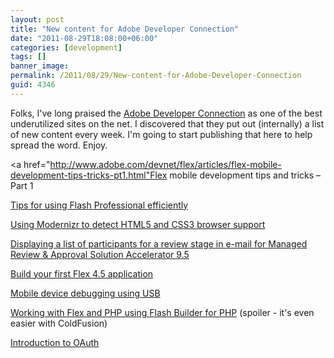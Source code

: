 ```yaml
---
layout: post
title: "New content for Adobe Developer Connection"
date: "2011-08-29T18:08:00+06:00"
categories: [development]
tags: []
banner_image: 
permalink: /2011/08/29/New-content-for-Adobe-Developer-Connection
guid: 4346
---
```


Folks, I've long praised the <a href="http://www.adobe.com/devnet.html">Adobe Developer Connection</a> as one of the best underutilized sites on the net. I discovered that they put out (internally) a list of new content every week. I'm going to start publishing that here to help spread the word. Enjoy.


<a href="http://www.adobe.com/devnet/flex/articles/flex-mobile-development-tips-tricks-pt1.html"Flex mobile development tips and tricks – Part 1</a>


<a href="http://www.adobe.com/devnet/flash/articles/efficiency-tips.html">Tips for using Flash Professional efficiently</a>

<a href="http://www.adobe.com/devnet/dreamweaver/articles/using-modernizr.html">Using Modernizr to detect HTML5 and CSS3 browser support</a>

<a href="http://www.adobe.com/devnet/livecycle/articles/display-participants.html">Displaying a list of participants for a review stage in e-mail for Managed Review & Approval Solution Accelerator 9.5</a>


<a href="http://tv.adobe.com/watch/adc-presents/build-your-first-flex-45-application/">Build your first Flex 4.5 application</a>


<a href="http://tv.adobe.com/watch/adc-presents/mobile-device-debugging-using-usb/">Mobile device debugging using USB</a>

<a href="http://tv.adobe.com/watch/adc-presents/working-with-flex-and-php-using-flash-builder-for-php/">Working with Flex and PHP using Flash Builder for PHP</a> (spoiler - it's even easier with ColdFusion)


<a href="http://tv.adobe.com/watch/adc-presents/introduction-to-oauth-for-secure-user-and-application-authorization/">Introduction to OAuth</a>